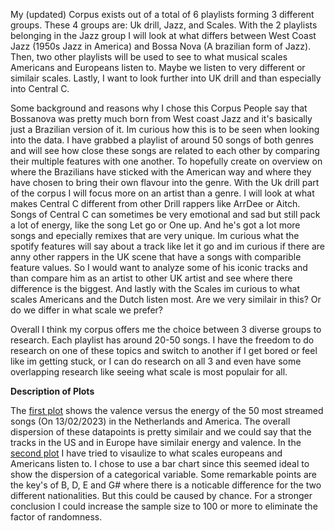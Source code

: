 My (updated) Corpus exists out of a total of 6 playlists forming 3 different groups. These 4 groups are: Uk drill, Jazz, and Scales. With the 2 playlists belonging in the Jazz group I will look at what differs between West Coast Jazz (1950s Jazz in America) and Bossa Nova (A brazilian form of Jazz). Then, two other playlists will be used to see to what musical scales Americans and Europeans listen to. Maybe we listen to very different or similair scales. Lastly, I want to look further into UK drill and than especially into Central C. 

Some background and reasons why I chose this Corpus
People say that Bossanova was pretty much born from West coast Jazz and it's basically just a Brazilian version of it. Im curious how this is to be seen when looking into the data. I have grabbed a playlist of around 50 songs of both genres and will see how close these songs are related to each other by comparing their multiple features with one another. To hopefully create on overview on where the Brazilians have sticked with the American way and where they have chosen to bring their own flavour into the genre. With the Uk drill part of the corpus I will focus more on an artist than a genre. I will look at what makes Central C different from other Drill rappers like ArrDee or Aitch. Songs of Central C can sometimes be very emotional and sad but still pack a lot of energy, like the song Let go or One up. And he's got a lot more songs and epecially remixes that are very unique. Im curious what the spotify features will say about a track like let it go and im curious if there are anny other rappers in the UK scene that have a songs with comparible feature values. So I would want to analyze some of his iconic tracks and than compare him as an artist to other UK artist and see where there difference is the biggest. And lastly with the Scales im curious to what scales Americans and the Dutch listen most. Are we very similair in this? Or do we differ in what scale we prefer?

   Overall I think my corpus offers me the choice between 3 diverse groups to research. Each playlist has around 20-50 songs. I have the freedom to do research on one of these topics and switch to another if I get bored or feel like im getting stuck, or I can do research on all 3 and even have some overlapping research like seeing what scale is most populair for all. 


**Description of Plots**

The [first plot](https://github.com/12890111/ComputationalMusicology/blob/main/Rplot.png) shows the valence versus the energy of the 50 most streamed songs (On 13/02/2023) in the Netherlands and America. The overall dispersion of these datapoints is pretty similair and we could say that the tracks in the US and in Europe have similair energy and valence. In the [second plot](https://github.com/12890111/ComputationalMusicology/blob/main/Rplot01.png) I have tried to visaulize to what scales europeans and Americans listen to. I chose to use a bar chart since this seemed ideal to show the dispersion of a categorical variable. Some remarkable points are the key's of B, D, E and G# where there is a noticable difference for the two different nationalities. But this could be caused by chance. For a stronger conclusion I could increase the sample size to 100 or more to eliminate the factor of randomness. 

